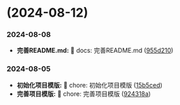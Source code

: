 #  (2024-08-12)


### 2024-08-08

* **完善README.md:** 📝 docs: 完善README.md ([955d210](https://github.com/jianfengtheboy/ssr-app-ui/commit/955d210))


### 2024-08-05

* **初始化项目模版:** 🧱 chore: 初始化项目模版 ([15b5ced](https://github.com/jianfengtheboy/ssr-app-ui/commit/15b5ced))
* **完善项目模版:** 🧱 chore: 完善项目模版 ([924318a](https://github.com/jianfengtheboy/ssr-app-ui/commit/924318a))




